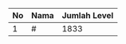| No | Nama            | Jumlah Level |
|----|-----------------|--------------|
| 1  | #    |    1833        |
